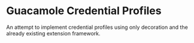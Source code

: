 # Guacamole Credential Profiles
An attempt to implement credential profiles using only decoration and
the already existing extension framework.
